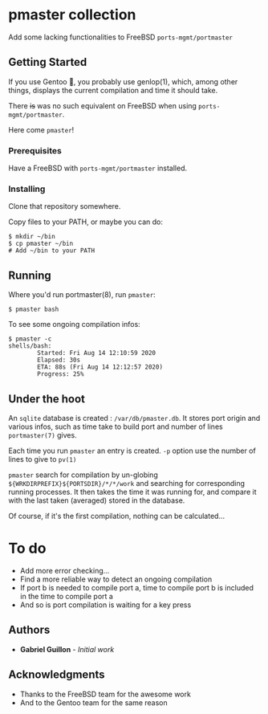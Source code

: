 # pmaster collection

Add some lacking functionalities to FreeBSD `ports-mgmt/portmaster`

## Getting Started

If you use Gentoo :penguin:, you probably use genlop(1), which, among other things, displays the current compilation and time it should take.

There ~~is~~ was no such equivalent on FreeBSD when using `ports-mgmt/portmaster`.

Here come `pmaster`!

### Prerequisites

Have a FreeBSD with `ports-mgmt/portmaster` installed.

### Installing

Clone that repository somewhere.

Copy files to your PATH, or maybe you can do:

```
$ mkdir ~/bin
$ cp pmaster ~/bin
# Add ~/bin to your PATH
```

## Running

Where you'd run portmaster(8), run `pmaster`:

```
$ pmaster bash
```

To see some ongoing compilation infos:

```
$ pmaster -c
shells/bash:
        Started: Fri Aug 14 12:10:59 2020
        Elapsed: 30s
        ETA: 88s (Fri Aug 14 12:12:57 2020)
        Progress: 25%
```

## Under the hoot

An `sqlite` database is created : `/var/db/pmaster.db`. It stores port origin and various infos, such as time take to build port and number of lines `portmaster(7)` gives.

Each time you run `pmaster` an entry is created. `-p` option use the number of lines to give to `pv(1)`

`pmaster` search for compilation by un-globing `${WRKDIRPREFIX}${PORTSDIR}/*/*/work` and searching for corresponding running processes. It then takes the time it was running for, and compare it with the last taken (averaged) stored in the database.

Of course, if it's the first compilation, nothing can be calculated...

# To do

- Add more error checking...
- Find a more reliable way to detect an ongoing compilation
- If port b is needed to compile port a, time to compile port b is included in the time to compile port a
- And so is port compilation is waiting for a key press

## Authors

* **Gabriel Guillon** - *Initial work*


## Acknowledgments

* Thanks to the FreeBSD team for the awesome work
* And to the Gentoo team for the same reason


